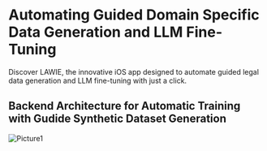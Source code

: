 # Automating Guided Domain Specific Data Generation and LLM Fine-Tuning 

Discover LAWIE, the innovative iOS app designed to automate guided legal data generation and LLM fine-tuning with just a click. 


## Backend Architecture for Automatic Training with Gudide Synthetic Dataset Generation 
![Picture1](https://github.com/user-attachments/assets/8b591eb8-5d29-44ae-bcc3-0aab78613a72)
